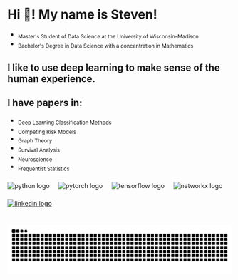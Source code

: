 <h1 align="left">Hi 👋! My name is Steven!</h1>

<p align="left">
  <ul>
    <li><sub>Master's Student of Data Science at the University of Wisconsin–Madison</sub></li>
    <li><sub>Bachelor's Degree in Data Science with a concentration in Mathematics</sub></li>
  </ul>
</p>

<h2 align="left">I like to use deep learning to make sense of the human experience.</h2>

<h2 align="left">I have papers in:</h2>

<p align="left">
  <ul>
    <li><sub>Deep Learning Classification Methods</sub></li>
    <li><sub>Competing Risk Models</sub></li>
    <li><sub>Graph Theory</sub></li>
    <li><sub>Survival Analysis</sub></li>
    <li><sub>Neuroscience</sub></li>
    <li><sub>Frequentist Statistics</sub></li>
  </ul>
</p>

###

<div align="left">
  <img src="https://cdn.jsdelivr.net/gh/devicons/devicon/icons/python/python-original.svg" height="30" alt="python logo" />
  <img width="12" />
  <img src="https://cdn.jsdelivr.net/gh/devicons/devicon/icons/pytorch/pytorch-original.svg" height="30" alt="pytorch logo" />
  <img width="12" />
  <!-- updated TensorFlow logo -->
  <img src="https://www.vectorlogo.zone/logos/tensorflow/tensorflow-icon.svg" height="30" alt="tensorflow logo" />
  <img width="12" />
  <img src="https://cdn.jsdelivr.net/gh/devicons/devicon/icons/networkx/networkx-original.svg" height="30" alt="networkx logo" />
</div>

###

<div align="left">
  <a href="https://www.linkedin.com/in/stevenhaworth02/" target="_blank">
    <img src="https://img.shields.io/static/v1?message=LinkedIn&logo=linkedin&label=&color=0077B5&logoColor=white&labelColor=&style=for-the-badge" height="35" alt="linkedin logo" />
  </a>
</div>

###

<br clear="both" />

<!-- GitHub contribution snake -->
<img src="https://raw.githubusercontent.com/stevehaworth02/stevehaworth02/output/snake.svg" alt="GitHub contribution snake animation" />
